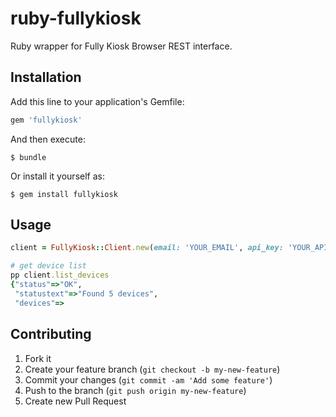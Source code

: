 # ruby-fullykiosk

Ruby wrapper for Fully Kiosk Browser REST interface.

## Installation

Add this line to your application's Gemfile:

```ruby
gem 'fullykiosk'
```

And then execute:

```
$ bundle
```

Or install it yourself as:

```
$ gem install fullykiosk
```

## Usage

```ruby
client = FullyKiosk::Client.new(email: 'YOUR_EMAIL', api_key: 'YOUR_API_KEY')

# get device list
pp client.list_devices
{"status"=>"OK",
 "statustext"=>"Found 5 devices",
 "devices"=>
```

## Contributing

1. Fork it
2. Create your feature branch (`git checkout -b my-new-feature`)
3. Commit your changes (`git commit -am 'Add some feature'`)
4. Push to the branch (`git push origin my-new-feature`)
5. Create new Pull Request

